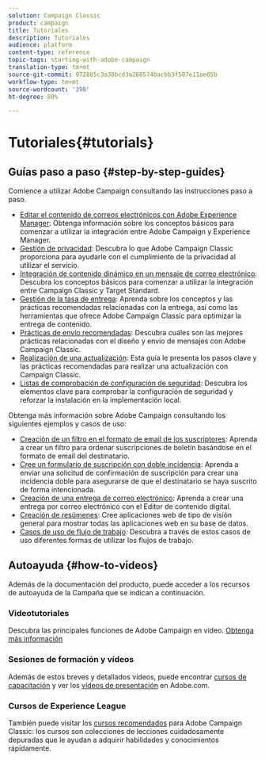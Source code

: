 ```yaml
---
solution: Campaign Classic
product: campaign
title: Tutoriales
description: Tutoriales
audience: platform
content-type: reference
topic-tags: starting-with-adobe-campaign
translation-type: tm+mt
source-git-commit: 972885c3a38bcd3a260574bacbb3f507e11ae05b
workflow-type: tm+mt
source-wordcount: '398'
ht-degree: 80%

---
```



# Tutoriales{#tutorials}

## Guías paso a paso {#step-by-step-guides}

Comience a utilizar Adobe Campaign consultando las instrucciones paso a paso.

* [Editar el contenido de correos electrónicos con Adobe Experience Manager](https://helpx.adobe.com/es/campaign/kb/acc-aem.html): Obtenga información sobre los conceptos básicos para comenzar a utilizar la integración entre Adobe Campaign y Experience Manager.
* [Gestión de privacidad](https://helpx.adobe.com/es/campaign/kb/acc-privacy.html): Descubra lo que Adobe Campaign Classic proporciona para ayudarle con el cumplimiento de la privacidad al utilizar el servicio.
* [Integración de contenido dinámico en un mensaje de correo electrónico](https://docs.adobe.com/content/help/es-ES/campaign-classic/using/integrating-with-adobe-experience-cloud/adobe-target/inserting-a-dynamic-image.html): Descubra los conceptos básicos para comenzar a utilizar la integración entre Campaign Classic y Target Standard.
* [Gestión de la tasa de entrega](../../delivery/using/deliverability-key-points.md): Aprenda sobre los conceptos y las prácticas recomendadas relacionadas con la entrega, así como las herramientas que ofrece Adobe Campaign Classic para optimizar la entrega de contenido.
* [Prácticas de envío recomendadas](../../delivery/using/delivery-best-practices.md): Descubra cuáles son las mejores prácticas relacionadas con el diseño y envío de mensajes con Adobe Campaign Classic.
* [Realización de una actualización](https://helpx.adobe.com/es/campaign/kb/acc-build-upgrade.html): Esta guía le presenta los pasos clave y las prácticas recomendadas para realizar una actualización con Campaign Classic.
* [Listas de comprobación de configuración de seguridad](https://helpx.adobe.com/es/campaign/kb/acc-security.html): Descubra los elementos clave para comprobar la configuración de seguridad y reforzar la instalación en la implementación local.

Obtenga más información sobre Adobe Campaign consultando los siguientes ejemplos y casos de uso:

* [Creación de un filtro en el formato de email de los suscriptores](../../platform/using/use-case.md#creating-a-filter-on-the-email-format-of-subscribers): Aprenda a crear un filtro para ordenar suscripciones de boletín basándose en el formato de email del destinatario.
* [Cree un formulario de suscripción con doble incidencia](../../web/using/use-cases--web-forms.md#create-a-subscription--form-with-double-opt-in): Aprenda a enviar una solicitud de confirmación de suscripción para crear una incidencia doble para asegurarse de que el destinatario se haya suscrito de forma intencionada.
* [Creación de una entrega de correo electrónico](../../web/using/use-case--creating-an-email-delivery.md): Aprenda a crear una entrega por correo electrónico con el Editor de contenido digital.
* [Creación de resúmenes](../../web/using/use-cases--creating-overviews.md): Cree aplicaciones web de tipo de visión general para mostrar todas las aplicaciones web en su base de datos.
* [Casos de uso de flujo de trabajo](../../workflow/using/about-workflow-use-cases.md): Descubra a través de estos casos de uso diferentes formas de utilizar los flujos de trabajo.

## Autoayuda {#how-to-videos}

Además de la documentación del producto, puede acceder a los recursos de autoayuda de la Campaña que se indican a continuación.

### Videotutoriales

Descubra las principales funciones de Adobe Campaign en vídeo. [Obtenga más información](https://docs.adobe.com/content/help/es-ES/campaign-classic-learn/tutorials/overview.html)

### Sesiones de formación y vídeos

Además de estos breves y detallados vídeos, puede encontrar [cursos de capacitación](https://learning.adobe.com/catalog.html) y ver los [vídeos de presentación](https://www.adobe.com/training/video.html) en Adobe.com.

### Cursos de Experience League

También puede visitar los [cursos recomendados](https://experienceleague.adobe.com/?lang=en#dashboard/learning) para Adobe Campaign Classic: los cursos son colecciones de lecciones cuidadosamente depuradas que le ayudan a adquirir habilidades y conocimientos rápidamente.
